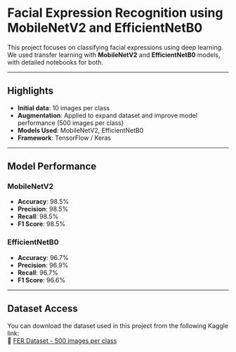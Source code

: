 # Facial Expression Recognition using MobileNetV2 and EfficientNetB0

This project focuses on classifying facial expressions using deep learning.  
We used transfer learning with **MobileNetV2** and **EfficientNetB0** models, with detailed notebooks for both.

---

## Highlights

- **Initial data**: 10 images per class  
- **Augmentation**: Applied to expand dataset and improve model performance (500 images per class)  
- **Models Used**: MobileNetV2, EfficientNetB0  
- **Framework**: TensorFlow / Keras  

---

## Model Performance

### MobileNetV2
- **Accuracy**: 98.5%  
- **Precision**: 98.5%  
- **Recall**: 98.5%  
- **F1 Score**: 98.5%

### EfficientNetB0
- **Accuracy**: 96.7%  
- **Precision**: 96.9%  
- **Recall**: 96.7%  
- **F1 Score**: 96.6%

---

## Dataset Access

You can download the dataset used in this project from the following Kaggle link:  
🔗 [FER Dataset - 500 images per class](https://www.kaggle.com/datasets/sahilumar/fer-dataset-500-images-per-class)
